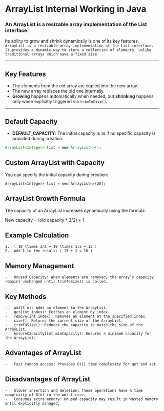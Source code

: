 # ArrayList Internal Working in Java

### An ArrayList is a resizable array implementation of the List interface.  
Its ability to grow and shrink dynamically is one of its key features.
`ArrayList is a resizable-array implementation of the List interface. It provides a dynamic way to store a collection of elements, unlike traditional arrays which have a fixed size.`

---

## Key Features
- The elements from the old array are copied into the new array.
- The new array replaces the old one internally.
- **Growing** happens automatically when needed, but **shrinking** happens only when explicitly triggered via `trimToSize()`.

---

## Default Capacity
- **DEFAULT_CAPACITY**: The initial capacity is `10` if no specific capacity is provided during creation.

```java
ArrayList<Integer> list = new ArrayList<>();
```

## Custom ArrayList with Capacity

You can specify the initial capacity during creation:
```
ArrayList<Integer> list = new ArrayList<>(20);
```

## ArrayList Growth Formula

The capacity of an ArrayList increases dynamically using the formula:

New capacity = (old capacity * 3/2) + 1

## Example Calculation

	1.	( 10 \times 3/2 = 10 \times 1.5 = 15 )
	2.	Add 1 to the result: ( 15 + 1 = 16 )


## Memory Management

	-	Unused Capacity: When elements are removed, the array’s capacity remains unchanged until trimToSize() is called.

## Key Methods

	-	add(E e): Adds an element to the ArrayList.
	-	get(int index): Fetches an element by index.
	-	remove(int index): Removes an element at the specified index.
	-	size(): Returns the current size of the ArrayList.
	-	trimToSize(): Reduces the capacity to match the size of the ArrayList.
	-	ensureCapacity(int minCapacity): Ensures a minimum capacity for the ArrayList.

## Advantages of ArrayList

	-	Fast random access: Provides O(1) time complexity for get and set.
## Disadvantages of ArrayList

	-	Slower insertion and deletion: These operations have a time complexity of O(n) in the worst case.
	-	Consumes extra memory: Unused capacity may result in wasted memory until explicitly managed.

